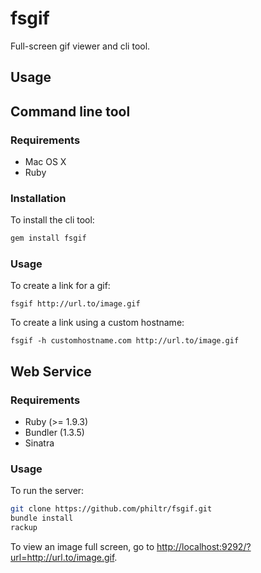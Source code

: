 # fsgif

Full-screen gif viewer and cli tool.

## Usage

## Command line tool

### Requirements

* Mac OS X
* Ruby

### Installation

To install the cli tool:

```bash
gem install fsgif
```

### Usage

To create a link for a gif:

```
fsgif http://url.to/image.gif
```

To create a link using a custom hostname:

```
fsgif -h customhostname.com http://url.to/image.gif
```

## Web Service

### Requirements

* Ruby (>= 1.9.3)
* Bundler (1.3.5)
* Sinatra

### Usage

To run the server:

```bash
git clone https://github.com/philtr/fsgif.git
bundle install
rackup
```

To view an image full screen, go to <http://localhost:9292/?url=http://url.to/image.gif>.

